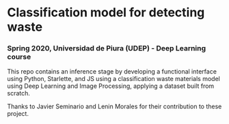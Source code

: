 # Classification model for detecting waste
### Spring 2020, Universidad de Piura (UDEP) - Deep Learning course

This repo contains an inference stage by developing a functional interface using Python, Starlette, and JS using a classification waste materials model using Deep Learning and Image Processing, applying a dataset built from scratch. 

Thanks to Javier Seminario and Lenin Morales for their contribution to these project.

